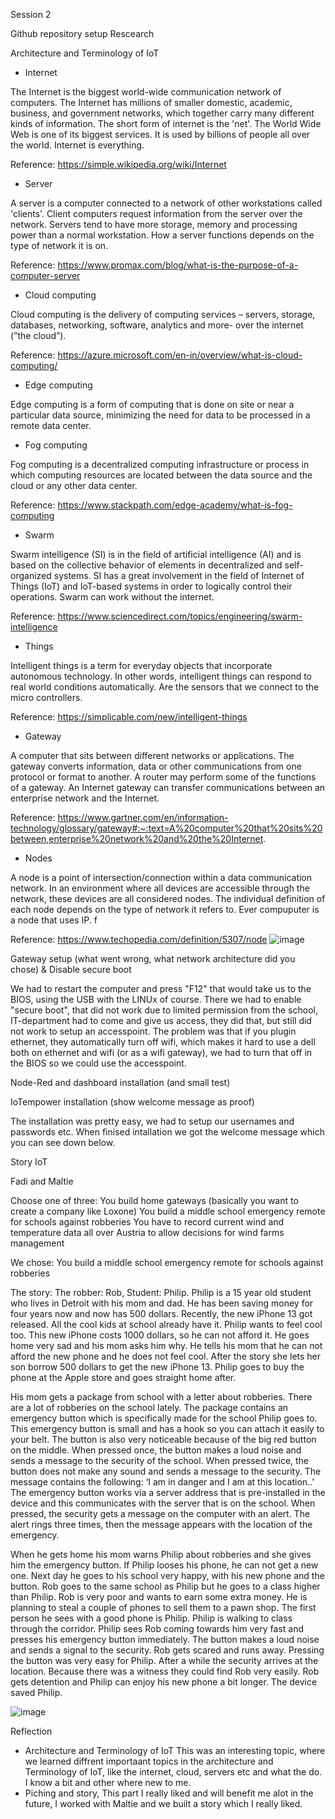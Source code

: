 Session 2

Github repository setup
Rescearch 

Architecture and Terminology of IoT

-	Internet

The Internet is the biggest world-wide communication network of computers. The Internet has millions of smaller domestic, academic, business, and government networks, which together carry many different kinds of information. The short form of internet is the 'net'. The World Wide Web is one of its biggest services. It is used by billions of people all over the world. Internet is everything.

Reference: https://simple.wikipedia.org/wiki/Internet

-	Server

A server is a computer connected to a network of other workstations called 'clients'. Client computers request information from the server over the network. Servers tend to have more storage, memory and processing power than a normal workstation. How a server functions depends on the type of network it is on.

Reference: https://www.promax.com/blog/what-is-the-purpose-of-a-computer-server

-	Cloud computing

Cloud computing is the delivery of computing services – servers, storage, databases, networking, software, analytics and more- over the internet (”the cloud”). 

Reference: https://azure.microsoft.com/en-in/overview/what-is-cloud-computing/

-	Edge computing

Edge computing is a form of computing that is done on site or near a particular data source, minimizing the need for data to be processed in a remote data center.

-	Fog computing

Fog computing is a decentralized computing infrastructure or process in which computing resources are located between the data source and the cloud or any other data center.

Reference: https://www.stackpath.com/edge-academy/what-is-fog-computing

-	Swarm

Swarm intelligence (SI) is in the field of artificial intelligence (AI) and is based on the collective behavior of elements in decentralized and self-organized systems. SI has a great involvement in the field of Internet of Things (IoT) and IoT-based systems in order to logically control their operations. Swarm can work without the internet. 

Reference: https://www.sciencedirect.com/topics/engineering/swarm-intelligence

-	Things

Intelligent things is a term for everyday objects that incorporate autonomous technology. In other words, intelligent things can respond to real world conditions automatically. Are the sensors that we connect to the micro controllers. 

Reference: https://simplicable.com/new/intelligent-things

-	Gateway

A computer that sits between different networks or applications. The gateway converts information, data or other communications from one protocol or format to another. A router may perform some of the functions of a gateway. An Internet gateway can transfer communications between an enterprise network and the Internet.

Reference: https://www.gartner.com/en/information-technology/glossary/gateway#:~:text=A%20computer%20that%20sits%20between,enterprise%20network%20and%20the%20Internet.

-	Nodes

A node is a point of intersection/connection within a data communication network. In an environment where all devices are accessible through the network, these devices are all considered nodes. The individual definition of each node depends on the type of network it refers to. Ever compuputer is a node that uses IP. f

Reference: https://www.techopedia.com/definition/5307/node
![image](https://user-images.githubusercontent.com/72225929/149099587-8bcad627-4e85-4b14-ac77-91a8ae022a7b.png)

Gateway setup (what went wrong, what network architecture did you chose) & Disable secure boot

We had to restart the computer and press "F12" that would take us to the BIOS, using the USB with the LINUx of course. There we had to enable "secure boot", that did not work due to limited permission from the school, IT-department had to come and give us access, they did that, but still did not work to setup an accesspoint. The problem was that if you plugin ethernet, they automatically turn off wifi, which makes it hard to use a dell both on ethernet and wifi (or as a wifi gateway), we had to turn that off in the BIOS so we could use the accesspoint. 

Node-Red and dashboard installation (and small test)

IoTempower installation (show welcome message as proof)

The installation was pretty easy, we had to setup our usernames and passwords etc. When finised intallation we got the welcome message which you can see down below.


Story IoT

Fadi and Maltie

Choose one of three:
You build home gateways (basically you want to create a company like Loxone) 
You build a middle school emergency remote for schools against robberies
You have to record current wind and temperature data all over Austria to allow decisions for wind farms management

We chose: You build a middle school emergency remote for schools against robberies

The story:
The robber: Rob, Student: Philip.
Philip is a 15 year old student who lives in Detroit with his mom and dad. He has been saving money for four years now and now has 500 dollars. Recently, the new iPhone 13 got released. All the cool kids at school already have it. Philip wants to feel cool too. This new iPhone costs 1000 dollars, so he can not afford it. He goes home very sad and his mom asks him why. He tells his mom that he can not afford the new phone and he does not feel cool. After the story she lets her son borrow 500 dollars to get the new iPhone 13. Philip goes to buy the phone at the Apple store and goes straight home after. 

His mom gets a package from school with a letter about robberies. There are a lot of robberies on the school lately. The package contains an emergency button which is specifically made for the school Philip goes to. This emergency button is small and has a hook so you can attach it easily to your belt. The button is also very noticeable because of the big red button on the middle. When pressed once, the button makes a loud noise and sends a message to the security of the school. When pressed twice, the button does not make any sound and sends a message to the security. The message contains the following: ‘I am in danger and I am at this location..’ The emergency button works via a server address that is pre-installed in the device and this communicates with the server that is on the school. When pressed, the security gets a message on the computer with an alert. The alert rings three times, then the message appears with the location of the emergency.

When he gets home his mom warns Philip about robberies and she gives him the emergency button. If Philip looses his phone, he can not get a new one. Next day he goes to his school very happy, with his new phone and the button. Rob goes to the same school as Philip but he goes to a class higher than Philip. Rob is very poor and wants to earn some extra money. He is planning to steal a couple of phones to sell them to a pawn shop. The first person he sees with a good phone is Philip. Philip is walking to class through the corridor. Philip sees Rob coming towards him very fast and presses his emergency button immediately. The button makes a loud noise and sends a signal to the security. Rob gets scared and runs away. Pressing the button was very easy for Philip. After a while the security arrives at the location. Because there was a witness they could find Rob very easily. Rob gets detention and Philip can enjoy his new phone a bit longer. The device saved Philip.

![image](https://user-images.githubusercontent.com/72225929/149128749-f50552c1-48b1-44a5-b2b2-3e471163311c.png)


Reflection

- Architecture and Terminology of IoT
This was an interesting topic, where we learned diffrent importaant topics in the architecture and Terminology of IoT, like the internet, cloud, servers etc and what the do. I know a bit and other where new to me.
- Piching and story, This part I really liked and will benefit me alot in the future, I worked with Maltie and we built a story which I really liked. 
